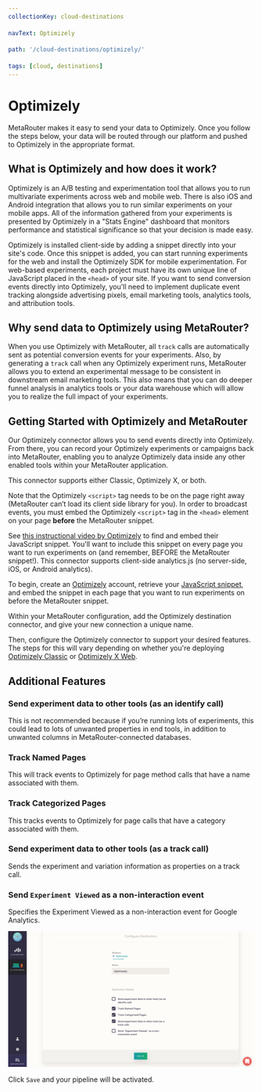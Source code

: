 ```yaml
---
collectionKey: cloud-destinations

navText: Optimizely

path: '/cloud-destinations/optimizely/'

tags: [cloud, destinations]
---
```


# Optimizely

MetaRouter makes it easy to send your data to Optimizely. Once you follow the steps below, your data will be routed through our platform and pushed to Optimizely in the appropriate format.

## What is Optimizely and how does it work?

Optimizely is an A/B testing and experimentation tool that allows you to run multivariate experiments across web and mobile web. There is also iOS and Android integration that allows you to run similar experiments on your mobile apps. All of the information gathered from your experiments is presented by Optimizely in a "Stats Engine" dashboard that monitors performance and statistical significance so that your decision is made easy.

Optimizely is installed client-side by adding a snippet directly into your site's code. Once this snippet is added, you can start running experiments for the web and install the Optimizely SDK for mobile experimentation. For web-based experiments, each project must have its own unique line of JavaScript placed in the `<head>` of your site. If you want to send conversion events directly into Optimizely, you'll need to implement duplicate event tracking alongside advertising pixels, email marketing tools, analytics tools, and attribution tools.

## Why send data to Optimizely using MetaRouter?

When you use Optimizely with MetaRouter, all `track` calls are automatically sent as potential conversion events for your experiments. Also, by generating a `track` call when any Optimizely experiment runs, MetaRouter allows you to extend an experimental message to be consistent in downstream email marketing tools. This also means that you can do deeper funnel analysis in analytics tools or your data warehouse which will allow you to realize the full impact of your experiments.

## Getting Started with Optimizely and MetaRouter

Our Optimizely connector allows you to send events directly into Optimizely. From there, you can record your Optimizely experiments or campaigns back into MetaRouter, enabling you to analyze Optimizely data inside any other enabled tools within your MetaRouter application.

This connector supports either Classic, Optimizely X, or both.

Note that the Optimizely `<script>` tag needs to be on the page right away (MetaRouter can’t load its client side library for you). In order to broadcast events, you must embed the Optimizely `<script>` tag in the `<head>` element on your page <b>before</b> the MetaRouter snippet.

See [this instructional video by Optimizely](https://help.optimizely.com/Set_Up_Optimizely/Implement_the_snippet_for_Optimizely_Classic) to find and embed their JavaScript snippet. You'll want to include this snippet on every page you want to run experiments on (and remember, BEFORE the MetaRouter snippet!). This connector supports client-side analytics.js (no server-side, iOS, or Android analytics).

To begin, create an [Optimizely](https://www.optimizely.com/) account, retrieve your [JavaScript snippet](https://help.optimizely.com/Set_Up_Optimizely/Implement_the_snippet_for_Optimizely_Classic), and embed the snippet in each page that you want to run experiments on before the MetaRouter snippet.

Within your MetaRouter configuration, add the Optimizely destination connector, and give your new connection a unique name.

Then, configure the Optimizely connector to support your desired features. The steps for this will vary depending on whether you're deploying [Optimizely Classic](https://help.optimizely.com/Measure_success%3A_Track_visitor_behaviors/Custom_event_goals_in_Optimizely_Classic) or [Optimizely X Web](https://help.optimizely.com/Build_Campaigns_and_Experiments/Custom_events_in_Optimizely_X).

## Additional Features

### Send experiment data to other tools (as an identify call)

This is not recommended because if you’re running lots of experiments, this could lead to lots of unwanted properties in end tools, in addition to unwanted columns in MetaRouter-connected databases.

### Track Named Pages

This will track events to Optimizely for page method calls that have a name associated with them.

### Track Categorized Pages

This tracks events to Optimizely for page calls that have a category associated with them.

### Send experiment data to other tools (as a track call)

Sends the experiment and variation information as properties on a track call.

### Send `Experiment Viewed` as a non-interaction event

Specifies the Experiment Viewed as a non-interaction event for Google Analytics.

![optimizely1](/images/optimizely1v2.png)

Click `Save` and your pipeline will be activated.
